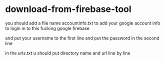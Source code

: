 # download-from-firebase-tool

you should add a file name accountinfo.txt to add your google account info to login in to this fucking google firebase

and put your username to the first line and put the password in the second line

in the urls.txt u should put directory name and url line by line
